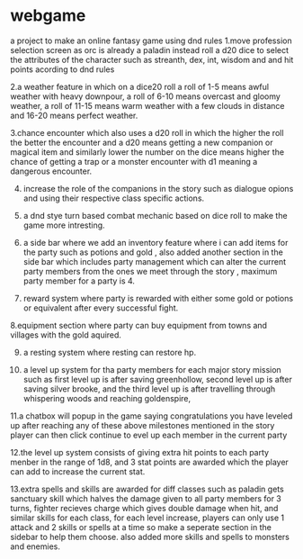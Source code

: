 # webgame
a project to make an online fantasy game using dnd rules 
1.move profession selection screen as orc is already a paladin instead roll a d20 dice to select the attributes of the character such as streanth, dex, int, wisdom and and hit points acording to dnd rules

2.a weather feature in which on a dice20 roll a roll of 1-5 means awful weather with heavy downpour, a roll of 6-10 means overcast and gloomy weather, a roll of 11-15 means warm weather with a few clouds in distance and 16-20 means perfect weather.
   
3.chance encounter which also uses a d20 roll in which the higher the roll the better the encounter and a d20 means getting a new companion or magical item and similarly lower the number on the dice means higher the chance of getting a trap or a monster encounter with d1 meaning a dangerous encounter.

4. increase the role of the companions in the story such as dialogue opions and using their respective class specific actions.

5. a dnd stye turn based combat mechanic based on dice roll to make the game more intresting.
   
6. a side bar where we add an inventory feature where i can add items for the party such as potions and gold , also added another section in the side bar which includes party management which can alter the current party members from the ones we meet through the story , maximum party member for a party is 4.

7. reward system where party is rewarded with either some gold or potions or equivalent after every successful fight.
   
8.equipment section where party can buy equipment from towns and villages with the gold aquired.
  
9. a resting system where resting can restore hp.

10. a level up system for tha party members for each major story mission such as first level up is after saving greenhollow, second level up is after saving silver brooke, and the third level up is after travelling through whispering woods and reaching goldenspire,
                        
11.a chatbox will popup in the game saying congratulations you have leveled up after reaching any of these above milestones mentioned in the story player can then click continue to evel up each member in the current party 

12.the level up system consists of giving extra hit points to each party menber in the range of 1d8, and 3 stat points are awarded which the player can add to increase the current stat.   

13.extra spells and skills are awarded for diff classes such as paladin gets sanctuary skill which halves the damage given to all party members for 3 turns, fighter recieves charge which gives double damage when hit, and similar skills for each class, for each level increase, players can only use 1 attack and 2 skills or spells at a time so make a seperate section in the sidebar to help them choose. also added more skills and spells to monsters and enemies.
